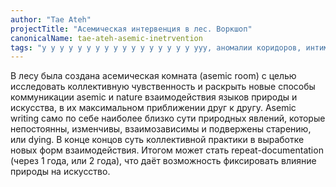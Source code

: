 ```yaml
---
author: "Tae Ateh"
projectTitle: "Асемическая интервенция в лес. Воркшоп"
canonicalName: tae-ateh-asemic-inetrvention
tags: "у у у у у у у у у у у у у у у у у ууу, аномалии коридоров, интимные интерфейсы, мать-машина, предмет, психодата, рассеянная коллективность, социальная хореография, национальная академия наук как ведьма, язык и зубы креативности, протоколы самоорганизации"
---
```

В лесу была создана асемическая комната (asemic room) с целью исследовать коллективную чувственность и раскрыть новые способы коммуникации asemic и nature взаимодействия языков природы и искусства, в их максимальном приближении друг к другу.
Asemic writing само по себе наиболее близко сути природных явлений, которые непостоянны, изменчивы, взаимозависимы и подвержены старению, или dying. В конце концов суть коллективной практики в выработке новых форм взаимодействия.
Итогом может стать repeat-documentation (через 1 года, или 2 года), что даёт возможность фиксировать влияние природы на искусство.
